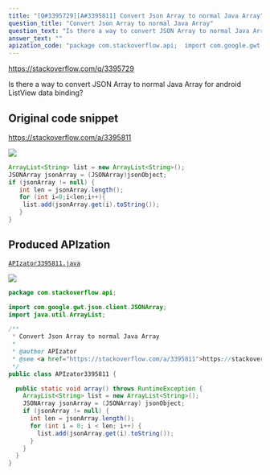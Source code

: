 ```yaml
---
title: "[Q#3395729][A#3395811] Convert Json Array to normal Java Array"
question_title: "Convert Json Array to normal Java Array"
question_text: "Is there a way to convert JSON Array to normal Java Array for android ListView data binding?"
answer_text: ""
apization_code: "package com.stackoverflow.api;  import com.google.gwt.json.client.JSONArray; import java.util.ArrayList;  /**  * Convert Json Array to normal Java Array  *  * @author APIzator  * @see <a href=\"https://stackoverflow.com/a/3395811\">https://stackoverflow.com/a/3395811</a>  */ public class APIzator3395811 {    public static void array() throws RuntimeException {     ArrayList<String> list = new ArrayList<String>();     JSONArray jsonArray = (JSONArray) jsonObject;     if (jsonArray != null) {       int len = jsonArray.length();       for (int i = 0; i < len; i++) {         list.add(jsonArray.get(i).toString());       }     }   } }"
---
```


https://stackoverflow.com/q/3395729

Is there a way to convert JSON Array to normal Java Array for android ListView data binding?



## Original code snippet

https://stackoverflow.com/a/3395811



<div class="code-logo"><img src="/stackoverflow.png" /></div>

```java
ArrayList<String> list = new ArrayList<String>();     
JSONArray jsonArray = (JSONArray)jsonObject; 
if (jsonArray != null) { 
   int len = jsonArray.length();
   for (int i=0;i<len;i++){ 
    list.add(jsonArray.get(i).toString());
   } 
}
```

## Produced APIzation

[`APIzator3395811.java`](https://github.com/pasqualesalza/apization-temp-data/raw/master/search/APIzator3395811.java)

<div class="code-logo"><img src="/apizator.png" /></div>

```java
package com.stackoverflow.api;

import com.google.gwt.json.client.JSONArray;
import java.util.ArrayList;

/**
 * Convert Json Array to normal Java Array
 *
 * @author APIzator
 * @see <a href="https://stackoverflow.com/a/3395811">https://stackoverflow.com/a/3395811</a>
 */
public class APIzator3395811 {

  public static void array() throws RuntimeException {
    ArrayList<String> list = new ArrayList<String>();
    JSONArray jsonArray = (JSONArray) jsonObject;
    if (jsonArray != null) {
      int len = jsonArray.length();
      for (int i = 0; i < len; i++) {
        list.add(jsonArray.get(i).toString());
      }
    }
  }
}

```